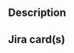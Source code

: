 ## Description

## Jira card(s)

<!-- https://hivebrite.atlassian.net/wiki/spaces/TT/pages/2738487331/Version+control+guidelines+commit+pull+request...#Commit-guidelines -->
